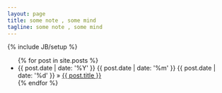 ```yaml
---
layout: page
title: some note , some mind
tagline: some note , some mind
---
```

{% include JB/setup %}

<ul class="posts">
  {% for post in site.posts %}
    <li><span>
{{ post.date | date: '%Y' }}
{{ post.date | date: '%m' }}
{{ post.date | date: '%d' }}
</span> &raquo; <a href="{{ BASE_PATH }}{{ post.url }}">{{ post.title }}</a></li>
  {% endfor %}
</ul>
